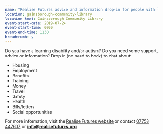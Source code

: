 ```yaml
---
name: "Realise Futures advice and information drop-in for people with learning disabilities and/or autism"
location: gainsborough-community-library
location-text: Gainsborough Community Library
event-start-date: 2019-07-24
event-start-time: 0930
event-end-time: 1130
breadcrumb: y
---
```


Do you have a learning disability and/or autism? Do you need some support, advice or information? Drop in (no need to book) to chat about:

* Housing
* Employment
* Benefits
* Training
* Money
* Travel
* Safety
* Health
* Bills/letters
* Social opportunities

For more information, visit the [Realise Futures website](http://www.realisefutures.org/) or contact [07753 447607](tel:07753447607) or **info@realisefutures.org**
